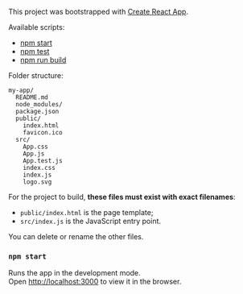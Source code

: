 This project was bootstrapped with [Create React App](https://github.com/facebookincubator/create-react-app).

Available scripts:
  - [npm start](#npm-start)
  - [npm test](#npm-test)
  - [npm run build](#npm-run-build)
  
  
Folder structure:

```
my-app/
  README.md
  node_modules/
  package.json
  public/
    index.html
    favicon.ico
  src/
    App.css
    App.js
    App.test.js
    index.css
    index.js
    logo.svg
```

For the project to build, **these files must exist with exact filenames**:

* `public/index.html` is the page template;
* `src/index.js` is the JavaScript entry point.

You can delete or rename the other files.

### `npm start`

Runs the app in the development mode.<br>
Open [http://localhost:3000](http://localhost:3000) to view it in the browser.




